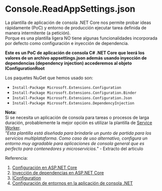# Console.ReadAppSettings.json

La plantilla de aplicación de consola .NET Core nos permite probar ideas rápidamente (PoC) y entorno de producción ejecutar tarea definida de manera intermitente (a petición).
</br>Porque es una plantilla ligera NO tiene algunas funcionalidades incorporada por defecto como configuración e inyección de dependencia.</p>

**Este es un PoC de aplicación de consola C# .NET Core que leerá los valores de un archivo appsettings.json además usando inyección de dependencias (dependency injection) accederemos al objeto IConfigurationRoot**

Los paquetes NuGet que hemos usado son:</p>
- `Install-Package Microsoft.Extensions.Configuration`
- `Install-Package Microsoft.Extensions.Configuration.Binder`
- `Install-Package Microsoft.Extensions.Configuration.Json`
- `Install-Package Microsoft.Extensions.DependencyInjection`

</p>
</p>

**Nota:**</br>
Si se necesita un aplicación de consola para tareas o procesos de larga duración, probablemente la mejor opción es utilizar la plantilla de [Service Worker](https://devblogs.microsoft.com/premier-developer/demystifying-the-new-net-core-3-worker-service).
</br> *"Esta plantilla está diseñada para brindarle un punto de partida para los servicios multiplataforma. Como caso de uso alternativo, configura un entorno muy agradable para aplicaciones de consola general que es perfecto para contenedores y microservicios."* - Extracto del articulo



Referencia:
1. [Configuración en ASP.NET Core](https://docs.microsoft.com/es-es/aspnet/core/fundamentals/configuration/?view=aspnetcore-3.1)
2. [Inyección de dependencias en ASP.NET Core](https://docs.microsoft.com/es-es/aspnet/core/fundamentals/dependency-injection?view=aspnetcore-3.1)
3. [IConfiguration ](https://docs.microsoft.com/es-es/dotnet/api/microsoft.extensions.configuration.iconfiguration)
4. [Configuración de entornos en la aplicación de consola .NET](https://www.damirscorner.com/blog/posts/20210305-ConfiguringEnvironmentsInNetConsoleApp.html)
 
